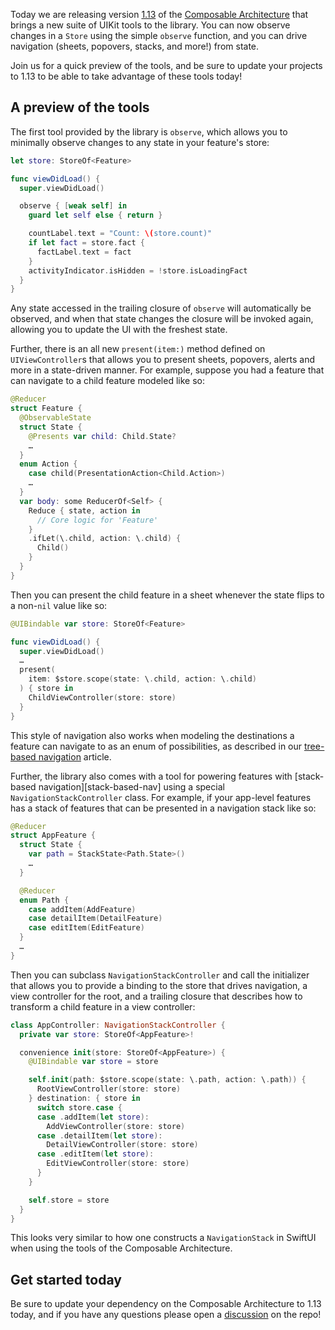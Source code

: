 Today we are releasing version [1.13][tca-1.13-release] of the 
[Composable Architecture][tca-gh] that brings a new suite of UIKit tools to the library. You can
now observe changes in a `Store` using the simple `observe` function, and you can drive navigation
(sheets, popovers, stacks, and more!) from state.

Join us for a quick preview of the tools, and be sure to update your projects to 1.13 to be able
to take advantage of these tools today!

## A preview of the tools

The first tool provided by the library is `observe`, which allows you to minimally observe 
changes to any state in your feature's store:

```swift
let store: StoreOf<Feature>

func viewDidLoad() {
  super.viewDidLoad()

  observe { [weak self] in
    guard let self else { return }

    countLabel.text = "Count: \(store.count)"
    if let fact = store.fact {
      factLabel.text = fact
    }
    activityIndicator.isHidden = !store.isLoadingFact
  }
}
```

Any state accessed in the trailing closure of `observe` will automatically be observed, and when
that state changes the closure will be invoked again, allowing you to update the UI with the 
freshest state.

Further, there is an all new `present(item:)` method defined on `UIViewController`s that allows 
you to present sheets, popovers, alerts and more in a state-driven manner. For example, suppose 
you had a feature that can navigate to a child feature modeled like so:

```swift
@Reducer
struct Feature {
  @ObservableState
  struct State {
    @Presents var child: Child.State?
    …
  }
  enum Action {
    case child(PresentationAction<Child.Action>)
    …
  }
  var body: some ReducerOf<Self> {
    Reduce { state, action in
      // Core logic for 'Feature' 
    }
    .ifLet(\.child, action: \.child) {
      Child()
    }
  }
}
```

Then you can present the child feature in a sheet whenever the state flips to a non-`nil` value
like so:

```swift
@UIBindable var store: StoreOf<Feature>

func viewDidLoad() {
  super.viewDidLoad()
  …
  present(
    item: $store.scope(state: \.child, action: \.child)
  ) { store in
    ChildViewController(store: store)
  }
}
```

This style of navigation also works when modeling the destinations a feature can navigate to as
an enum of possibilities, as described in our [tree-based navigation][tree-based-nav] article.

Further, the library also comes with a tool for powering features with
[stack-based navigation][stack-based-nav] using a special `NavigationStackController` class.
For example, if your app-level features has a stack of features that can be presented in a 
navigation stack like so:

```swift
@Reducer
struct AppFeature {
  struct State {
    var path = StackState<Path.State>()
    …
  }

  @Reducer
  enum Path {
    case addItem(AddFeature)
    case detailItem(DetailFeature)
    case editItem(EditFeature)
  }
  …
}
```

Then you can subclass `NavigationStackController` and call the initializer that allows you to 
provide a binding to the store that drives navigation, a view controller for the root, and a 
trailing closure that describes how to transform a child feature in a view controller: 

```swift
class AppController: NavigationStackController {
  private var store: StoreOf<AppFeature>!

  convenience init(store: StoreOf<AppFeature>) {
    @UIBindable var store = store

    self.init(path: $store.scope(state: \.path, action: \.path)) {
      RootViewController(store: store)
    } destination: { store in
      switch store.case {
      case .addItem(let store):
        AddViewController(store: store)
      case .detailItem(let store):
        DetailViewController(store: store)
      case .editItem(let store):
        EditViewController(store: store)
      }
    }

    self.store = store
  }
}
```

This looks very similar to how one constructs a `NavigationStack` in SwiftUI when using the tools
of the Composable Architecture.

## Get started today

Be sure to update your dependency on the Composable Architecture to 1.13 today, and if you have
any questions please open a [discussion][tca-discussion] on the repo!

[tree-based-nav]: https://pointfreeco.github.io/swift-composable-architecture/main/documentation/composablearchitecture/stackbasednavigation
[tree-based-nav]: https://pointfreeco.github.io/swift-composable-architecture/main/documentation/composablearchitecture/treebasednavigation
[tca-1.13-release]: https://github.com/pointfreeco/swift-composable-architecture/releases/tag/1.13.0
[tca-gh]: https://github.com/pointfreeco/swift-composable-architecture/
[tca-discussion]: https://github.com/pointfreeco/swift-composable-architecture/discussions
